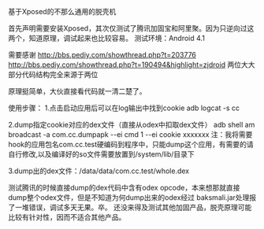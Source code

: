 基于Xposed的不那么通用的脱壳机

首先声明需要安装Xposed，其次仅测试了腾讯加固宝和阿里聚。因为只逆向过这两个，知道原理，调试起来也比较容易。
测试环境：Android 4.1

需要感谢
http://bbs.pediy.com/showthread.php?t=203776
http://bbs.pediy.com/showthread.php?t=190494&highlight=zjdroid
两位大大
部分代码结构完全来源于两位

原理挺简单，大伙直接看代码就一清二楚了。

使用步骤：
1.点击启动应用后可以在log输出中找到cookie
adb logcat -s cc

2.dump指定cookie对应的dex文件（直接从odex中扣取dex文件）
adb shell am broadcast -a com.cc.dumpapk --ei cmd 1 --ei cookie xxxxxxx
注：我将需要hook的应用包名com.cc.test硬编码到程序中，只能dump这个应用，有需要的请自行修改,以及编译好的so文件需要放置到/system/lib/目录下

3.dump出的dex文件：/data/data/com.cc.test/whole.dex

测试腾讯的时候直接dump的dex代码中含有odex opcode，本来想那就直接dump整个odex文件，但是不知道为何dump出来的odex经过
baksmali.jar处理报了一堆错误，调试多天无果。卒。
还没来得及测试其他加固产品，脱壳原理可能比较有针对性，因而不适合其他产品。
